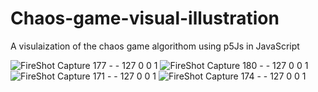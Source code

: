 # Chaos-game-visual-illustration
A visulaization of the chaos game algorithom using p5Js in JavaScript

![FireShot Capture 177 -  - 127 0 0 1](https://user-images.githubusercontent.com/47865866/104054353-f1875800-5212-11eb-8dd4-1da2db9d806c.png)
![FireShot Capture 180 -  - 127 0 0 1](https://user-images.githubusercontent.com/47865866/104054356-f21fee80-5212-11eb-99c8-b4e14e9dad92.png)
![FireShot Capture 171 -  - 127 0 0 1](https://user-images.githubusercontent.com/47865866/104054348-efbd9480-5212-11eb-9583-c8ffa238260f.png)
![FireShot Capture 174 -  - 127 0 0 1](https://user-images.githubusercontent.com/47865866/104054351-f1875800-5212-11eb-9802-14f7d9863006.png)
